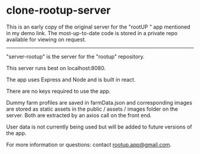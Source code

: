 # clone-rootup-server
This is an early copy of the original server for the "rootUP " app mentioned in my demo link.  The most-up-to-date code is stored in a private repo available for viewing on request.

********************

"server-rootup" is the server for the "rootup" repository.

This server runs best on localhost:8080.

The app uses Express and Node and is built in react.

There are no keys required to use the app. 

Dummy farm profiles are saved in farmData.json and corresponding images are stored as static assets in the public / assets / images folder on the server. Both are extracted by an axios call on the front end. 

User data is not currently being used but will be added to future versions of the app.



For more information or questions: contact rootup.app@gmail.com.
